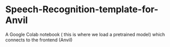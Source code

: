 # Speech-Recognition-template-for-Anvil
A Google Colab notebook ( this is where we load a pretrained model) which connects to the frontend (Anvil)
